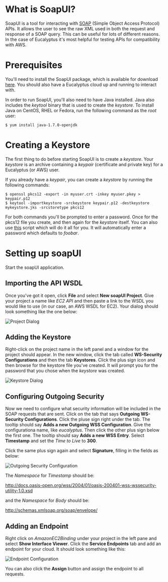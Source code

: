 # What is SoapUI?

SoapUI is a tool for interacting with
[SOAP](http://en.wikipedia.org/wiki/SOAP) (Simple Object Access
Protocol) APIs. It allows the user to see the raw XML used in both the
request and response of a SOAP query. This can be useful for lots of
different reasons. In the case of Eucalyptus it's most helpful for
testing APIs for compatibility with AWS.

# Prerequisites

You'll need to install the SoapUI package, which is available for
download
[here](http://sourceforge.net/projects/soapui/files/soapui/4.5.2/). You
should also have a Eucalyptus cloud up and running to interact with.

In order to run SoapUI, you'll also need to have Java installed. Java
also includes the _keytool_ binary that is used to create the
_keystore_. To install Java on CentOS, RHEL or Fedora, run the
following command as the _root_ user:

    $ yum install java-1.7.0-openjdk

# Creating a Keystore

The first thing to do before starting SoapUI is to create a
_keystore_. Your _keystore_ is an archive containing a _keypair_
(certificate and private key) for a Eucalyptus (or AWS) user.

If you already have a _keypair_, you can create a _keystore_ by
running the following commands:

    $ openssl pkcs12 -export -in myuser.crt -inkey myuser.pkey > keypair.p12
    $ keytool -importkeystore -srckeystore keypair.p12 -destkeystore mykeystore.jks -srcstoretype pkcs12

For both commands you'll be prompted to enter a password. Once for the
pkcs12 file you create, and then again for the _keystore_ itself. You
can also use [this](https://gist.github.com/mspaulding06/5667759)
script which will do it all for you. It will automatically enter a
password which defaults to _foobar_.

# Setting up soapUI

Start the soapUI application.

## Importing the API WSDL

Once you've got it open, click **File** and select **New soapUI
Project**. Give your project a name like _EC2 API_ and then paste a
link to the WSDL you would like to use (in our case, an AWS WSDL for
EC2). Your dialog should look something like the one below:

![Project Dialog](https://raw.github.com/mspaulding06/wiki-images/master/soapui/soapui_config_project.png)

## Adding the Keystore

Right-click on the project name in the left panel and a window for the
project should appear. In the new window, click the tab called
**WS-Security Configurations** and then the tab **Keystores**. Click the
plus sign icon and then browse for the keystore file you've
created. It will prompt you for the password that you chose when the
_keystore_ was created.

![Keystore Dialog](https://raw.github.com/mspaulding06/wiki-images/master/soapui/soapui_config_keystore.png)

## Configuring Outgoing Security

Now we need to configure what security information will be included in
the SOAP requests that are sent. Click on the tab that says
**Outgoing WS-Security Configurations**. Click the pluse sign right under
the tab. The tooltip should say **Adds a new Outgoing WSS Configuration**.
Give the configurationa name, like _eucalyptus_. Then click the other plus
sign below the first one. The tooltip should say **Adds a new WSS Entry**.
Select **Timestamp** and set the _Time to Live_ to **300**.

Click the same plus sign again and select **Signature**, filling in the fields as below:

![Outgoing Security Configuration](https://raw.github.com/mspaulding06/wiki-images/master/soapui/soapui_config_outgoing.png)

The _Namespace_ for _Timestamp_ should be:

http://docs.oasis-open.org/wss/2004/01/oasis-200401-wss-wssecurity-utility-1.0.xsd

and the _Namespace_ for _Body_ should be:

http://schemas.xmlsoap.org/soap/envelope/

## Adding an Endpoint

Right click on _AmazonEC2Binding_ under your project in the left pane
and select **Show Interface Viewer**.  Click the **Service Endpoints**
tab and add an endpoint for your cloud. It should look something like
this:

![Endpoint Configuration](https://raw.github.com/mspaulding06/wiki-images/master/soapui/soapui_config_endpoint.png)

You can also click the **Assign** button and assign the endpoint to
all requests.

